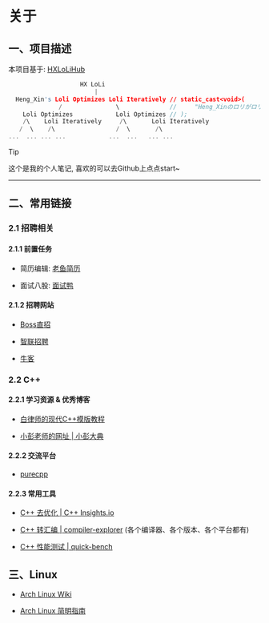 # 关于
## 一、项目描述

本项目基于: [HXLoLiHub](https://github.com/HengXin666/HXLoLiHub)

```C++
                    HX LoLi
                        |
  Heng_Xin's Loli Optimizes Loli Iteratively // static_cast<void>(
              /               \              //     "Heng_Xinのロリがロリを繰り返しオプティマイズする"sv
    Loli Optimizes            Loli Optimizes // );
    /\    Loli Iteratively     /\       Loli Iteratively
   /  \    /\                 /  \       /\
...  ... ... ...            ...  ...   ... ...
```

> [!TIP]
> 这个是我的个人笔记, 喜欢的可以去Github上点点start~

---

## 二、常用链接
### 2.1 招聘相关
#### 2.1.1 前置任务

- 简历编辑: [老鱼简历](https://www.laoyujianli.com/my_resume)

- 面试八股: [面试鸭](https://www.mianshiya.com/)

#### 2.1.2 招聘网站

- [Boss直招](https://www.zhipin.com/)

- [智联招聘](https://xiaoyuan.zhaopin.com/)

- [牛客](https://www.nowcoder.com/)

### 2.2 C++
#### 2.2.1 学习资源 & 优秀博客

- [白律师的现代C++模版教程](https://mq-b.github.io/Modern-Cpp-templates-tutorial/)

- [小彭老师的网址 | 小彭大典](https://142857.red/book/)

#### 2.2.2 交流平台

- [purecpp](http://www.purecpp.cn/)

#### 2.2.3 常用工具

- [C++ 去优化 | C++ Insights.io](https://cppinsights.io/)

- [C++ 转汇编 | compiler-explorer](https://compiler-explorer.com/) (各个编译器、各个版本、各个平台都有)

- [C++ 性能测试 | quick-bench](https://quick-bench.com/)

## 三、Linux

- [Arch Linux Wiki](https://wiki.archlinuxcn.org/zh-sg/%E9%A6%96%E9%A1%B5)

- [Arch Linux 简明指南](https://arch.icekylin.online/)